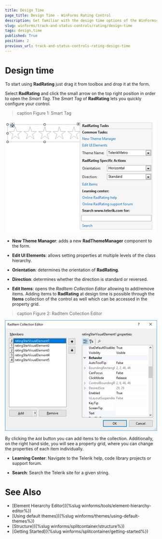 ```yaml
---
title: Design Time
page_title: Design Time - WinForms Rating Control
description: Get familiar with the design time options of the WinFormscontrol.
slug: winforms/track-and-status-controls/rating/design-time
tags: design,time
published: True
position: 2
previous_url: track-and-status-controls-rating-design-time
---
```


# Design time

To start using **RadRating** just drag it from toolbox and drop it at the form.

Select **RadRating** and click the small arrow on the top right position in order to open the *Smart Tag*. The *Smart Tag* of __RadRating__ lets you quickly configure your control.

>caption Figure 1: Smart Tag

![rating-design-time 001](images/rating-design-time001.png)

* __New Theme Manager__: adds a new __RadThemeManager__ component to the form.
            
* __Edit UI Elements__: allows setting properties at multiple levels of the class hierarchy.
            
* __Orientation__: determines the orientation of **RadRating**.

* __Direction__: determines whether the direction is standard or reversed.
            
* __Edit Items__: opens the *RadItem Collection Editor* allowing to add/remove items. Adding items to __RadRating__ at design time is possible through the **Items** collection of the control as well which can be accessed in the property grid. 

>caption Figure 2: RadItem Collection Editor

![rating-design-time 002](images/rating-design-time002.png) 

By clicking the `Add` button you can add items to the collection. Additionally, on the right hand side, you will see a property grid, where you can change the properties of each item individually.        
           
* __Learning Center__: Navigate to the Telerik help, code library projects or support forum.

* __Search__: Search the Telerik site for a given string.         
        
# See Also

* [Element Hierarchy Editor]({%slug winforms/tools/element-hierarchy-editor%})
* [Using default themes]({%slug winforms/themes/using-default-themes%})
* [Structure]({%slug winforms/splitcontainer/structure%})	
* [Getting Started]({%slug winforms/splitcontainer/getting-started%})	




